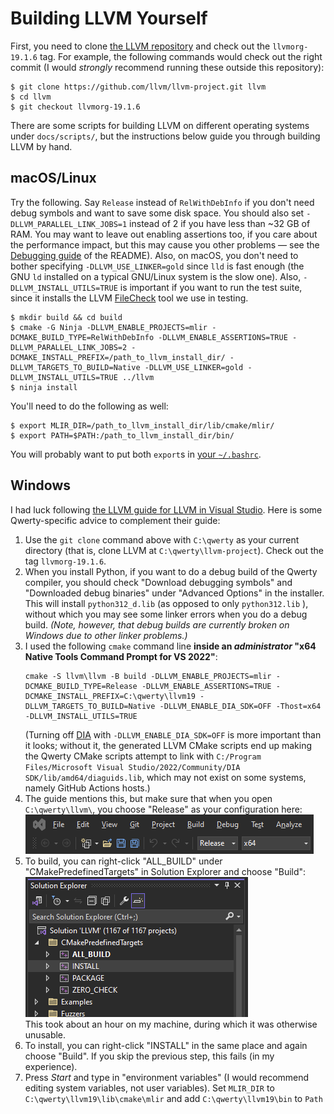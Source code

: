 Building LLVM Yourself
======================

First, you need to clone [the LLVM repository][5] and check out the
`llvmorg-19.1.6` tag. For example, the following commands would check out the
right commit (I would _strongly_ recommend running these outside this
repository):

    $ git clone https://github.com/llvm/llvm-project.git llvm
    $ cd llvm
    $ git checkout llvmorg-19.1.6

There are some scripts for building LLVM on different operating systems under
`docs/scripts/`, but the instructions below guide you through building LLVM by
hand.

macOS/Linux
-----------

Try the following. Say `Release` instead of `RelWithDebInfo` if you don't need
debug symbols and want to save some disk space. You should also set
`-DLLVM_PARALLEL_LINK_JOBS=1` instead of 2 if you have less than ~32 GB of RAM.
You may want to leave out enabling assertions too, if you care about the
performance impact, but this may cause you other problems — see the
[Debugging guide](debugging.md) of the README). Also, on macOS,
you don't need to bother specifying `-DLLVM_USE_LINKER=gold` since `lld` is
fast enough (the GNU `ld` installed on a typical GNU/Linux system is the slow
one). Also, `-DLLVM_INSTALL_UTILS=TRUE` is important if you want to run the
test suite, since it installs the LLVM [FileCheck][4] tool we use in testing.

    $ mkdir build && cd build
    $ cmake -G Ninja -DLLVM_ENABLE_PROJECTS=mlir -DCMAKE_BUILD_TYPE=RelWithDebInfo -DLLVM_ENABLE_ASSERTIONS=TRUE -DLLVM_PARALLEL_LINK_JOBS=2 -DCMAKE_INSTALL_PREFIX=/path_to_llvm_install_dir/ -DLLVM_TARGETS_TO_BUILD=Native -DLLVM_USE_LINKER=gold -DLLVM_INSTALL_UTILS=TRUE ../llvm
    $ ninja install

You'll need to do the following as well:

    $ export MLIR_DIR=/path_to_llvm_install_dir/lib/cmake/mlir/
    $ export PATH=$PATH:/path_to_llvm_install_dir/bin/

You will probably want to put both `export`s in [your `~/.bashrc`][1].

Windows
-------

I had luck following [the LLVM guide for LLVM in Visual Studio][2]. Here is
some Qwerty-specific advice to complement their guide:

1. Use the `git clone` command above with `C:\qwerty` as your current directory
   (that is, clone LLVM at `C:\qwerty\llvm-project`). Check out the tag
   `llvmorg-19.1.6`.
2. When you install Python, if you want to do a debug build of the Qwerty
   compiler, you should check "Download debugging symbols" and "Downloaded debug
   binaries" under "Advanced Options" in the installer. This will install
   `python312_d.lib` (as opposed to only `python312.lib` ), without which you
   may see some linker errors when you do a debug build. _(Note, however, that
   debug builds are currently broken on Windows due to other linker problems.)_
3. I used the following `cmake` command line **inside an _administrator_ "x64
   Native Tools Command Prompt for VS 2022"**:
   ```
   cmake -S llvm\llvm -B build -DLLVM_ENABLE_PROJECTS=mlir -DCMAKE_BUILD_TYPE=Release -DLLVM_ENABLE_ASSERTIONS=TRUE -DCMAKE_INSTALL_PREFIX=C:\qwerty\llvm19 -DLLVM_TARGETS_TO_BUILD=Native -DLLVM_ENABLE_DIA_SDK=OFF -Thost=x64 -DLLVM_INSTALL_UTILS=TRUE
   ```
   (Turning off [DIA][3] with `-DLLVM_ENABLE_DIA_SDK=OFF` is more important
   than it looks; without it, the generated LLVM CMake scripts end up making
   the Qwerty CMake scripts attempt to link with
   `C:/Program Files/Microsoft Visual Studio/2022/Community/DIA SDK/lib/amd64/diaguids.lib`,
   which may not exist on some systems, namely GitHub Actions hosts.)
4. The guide mentions this, but make sure that when you open `C:\qwerty\llvm\`,
   you choose "Release" as your configuration here:\
   ![Screenshot of "Release" as the Visual Studio Configuration][img:vs-config]
5. To build, you can right-click "ALL_BUILD" under
   "CMakePredefinedTargets" in Solution Explorer and choose "Build":\
   ![Screenshot of "ALL_BUILD" inside "CMakePredefinedTargets"][img:vs-project]\
   This took about an hour on my machine, during which it was otherwise unusable.
6. To install, you can right-click "INSTALL" in the same place and
   again choose "Build". If you skip the previous step, this fails (in my
   experience).
7. Press _Start_ and type in "environment variables" (I would recommend editing
   system variables, not user variables).
   Set `MLIR_DIR` to `C:\qwerty\llvm19\lib\cmake\mlir` and add
   `C:\qwerty\llvm19\bin` to `Path`

[1]: https://unix.stackexchange.com/q/129143/62375
[2]: https://llvm.org/docs/GettingStartedVS.html
[3]: https://learn.microsoft.com/en-us/visualstudio/debugger/debug-interface-access/debug-interface-access-sdk?view=vs-2022
[4]: https://llvm.org/docs/CommandGuide/FileCheck.html
[5]: https://github.com/llvm/llvm-project

[img:vs-config]: img/vs-config.png
[img:vs-project]: img/vs-project.png
